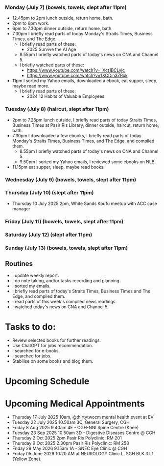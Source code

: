 ### Monday (July 7) (bowels, towels, slept after 11pm)
- 12.45pm to 2pm lunch outside, return home, bath.
- 2pm to 6pm work.
- 6pm to 7.30pm dinner outside, return home, bath.
- 7.30pm I briefly read parts of today Monday's Straits Times, Business Times, and The Edge.
    - I briefly read parts of these:
        - 2025 Survive the AI Age
    - 8.55pm I briefly watched parts of today's news on CNA and Channel 5.
    - I briefly watched parts of these:
        - https://www.youtube.com/watch?v=_Xct1BCLylc
        - https://www.youtube.com/watch?v=1XCDjn3ZRxk
- 11pm I sorted my Yahoo emails, downloaded a ebook, eat supper, sleep, maybe read more.
    - I briefly read parts of these:
        - 2024 12 Habits of Valuable Employees

### Tuesday (July 8) (haircut, slept after 11pm)
- 2pm to 7.25pm lunch outside, I briefly read parts of today Straits Times, Business Times at Pasir Ris Library, dinner outside, haircut, return home, bath.
- 7.30pm I downloaded a few ebooks, I briefly read parts of today Monday's Straits Times, Business Times, and The Edge, and compiled them.
    - 8.55pm I briefly watched parts of today's news on CNA and Channel 5.
    - 9.50pm I sorted my Yahoo emails, I reviewed some ebooks on NLB.
- 11.15pm eat supper, sleep, maybe read books.

### Wednesday (July 9) (bowels, towels, slept after 11pm)


### Thursday (July 10) (slept after 11pm)
- Thursday 10 July 2025 2pm, White Sands Koufu meetup with ACC case manager


### Friday (July 11) (bowels, towels, slept after 11pm)


### Saturday (July 12) (slept after 11pm)


### Sunday (July 13) (bowels, towels, slept after 11pm)




## Routines
- I update weekly report.
- I do note taking, and/or tasks recording and planning.
- I sorted my emails.
- I briefly read parts of today's Straits Times, Business Times and The Edge, and compiled them.
- I read parts of this week's compiled news readings.
- I watched today's news on CNA and Channel 5.

# Tasks to do:
- Review selected books for further readings.
- Use ChatGPT for jobs recommendation.
- I searched for e-books.
- I searched for jobs.
- Stabilise on some books and blog them.

# Upcoming Schedule

# Upcoming Medical Appointments
- Thursday 17 July 2025 10am, @thirtytwocm mental health event at EV
- Tuesday 22 July 2025 10.50am 3C, General Surgery, CGH
- Friday 8 Aug 2025 9.40am 4E - CGH-NNI Spine Centre (Knee)
- Tuesday 23 Sep 2025 10.50am 3D - Digestive Diseases Centre @ CGH
- Thursday 2 Oct 2025 2pm Pasir Ris Polyclinic: RM 201
- Thursday 9 Oct 2025 2.30pm Pasir Ris Polyclinic: RM 258
- Friday 29 May 2026 9.15am 1A - SNEC Eye Clinic @ CGH
- Friday 05 June 2026 10:20 AM at NEUROLOGY Clinic L, SGH BLK 3 L1 (Yellow Zone).

